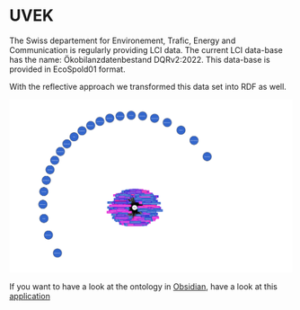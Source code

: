 # UVEK

The Swiss departement for Environement, Trafic, Energy and Communication is regularly providing LCI data.
The current LCI data-base has the name: Ökobilanzdatenbestand DQRv2:2022. This data-base is provided in EcoSpold01 format.

With the reflective approach we transformed this data set into RDF as well.

![UVEK visualized](UVEK_Visualization.svg "Ecospold01 ontology visualized")


If you want to have a look at the ontology in [Obsidian](https://obsidian.md/), have a look at this [application](https://github.com/wiser-flagship/wiser-sp4-ecospold1-doc-converter.git)